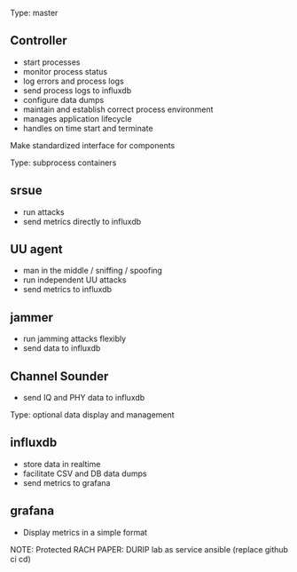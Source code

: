 Type: master

## Controller

- start processes
- monitor process status
- log errors and process logs
- send process logs to influxdb
- configure data dumps
- maintain and establish correct process environment
- manages application lifecycle
- handles on time start and terminate

Make standardized interface for components

Type: subprocess containers

## srsue

- run attacks
- send metrics directly to influxdb

## UU agent

- man in the middle / sniffing / spoofing
- run independent UU attacks
- send metrics to influxdb

## jammer

- run jamming attacks flexibly
- send data to influxdb

## Channel Sounder

- send IQ and PHY data to influxdb

Type: optional data display and management

## influxdb

- store data in realtime
- facilitate CSV and DB data dumps
- send metrics to grafana

## grafana

- Display metrics in a simple format

NOTE: Protected RACH
PAPER: DURIP lab as service ansible (replace github ci cd)
